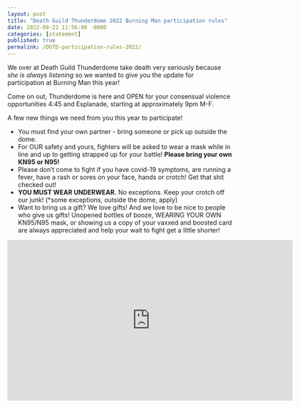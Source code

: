 ```yaml
---
layout: post
title: "Death Guild Thunderdome 2022 Burning Man participation rules"
date: 2022-08-22 11:56:00 -0800
categories: [statement]
published: true
permalink: /DGTD-participation-rules-2022/
---
```


<!-- add "pinned" to categories after review -->

We over at Death Guild Thunderdome take death very seriously because *she is always listening*  so we wanted to give you the update for participation at Burning Man this year!

Come on out, Thunderdome is here and OPEN for your consensual violence opportunities 4:45 and Esplanade, starting at approximately 9pm M-F.

A few new things we need from you this year to participate!

- You must find your own partner - bring someone or pick up outside the dome.  
- For OUR safety and yours, fighters will be asked to wear a mask while in line and up to getting strapped up for your battle! **Please bring your own KN95 or N95!**
- Please don’t come to fight if you have covid-19 symptoms, are running a fever, have a rash or sores on your face, hands or crotch!  Get that shit checked out!
- **YOU MUST WEAR UNDERWEAR.** No exceptions.  Keep your crotch off our junk! (*some exceptions, outside the dome, apply)
- Want to bring us a gift? We love gifts!  And we love to be nice to people who give us gifts! Unopened bottles of booze, WEARING YOUR OWN KN95/N95 mask, or showing us a copy of your vaxxed and boosted card are always appreciated and help your wait to fight get a little shorter!  

<iframe src="https://player.vimeo.com/video/741373342?h=82cb634319" width="640" height="360" frameborder="0" allow="autoplay; fullscreen; picture-in-picture" allowfullscreen></iframe>

&nbsp;
<!--more-->
